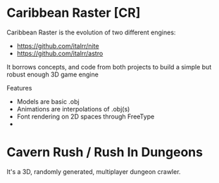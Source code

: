 # Caribbean Raster [CR]

Caribbean Raster is the evolution of two different engines:
- https://github.com/italrr/nite
- https://github.com/italrr/astro

It borrows concepts, and code from both projects to build a simple but robust enough 3D game engine

Features
- Models are basic .obj
- Animations are interpolations of .obj(s)
- Font rendering on 2D spaces through FreeType
- 

# Cavern Rush / Rush In Dungeons

It's a 3D, randomly generated, multiplayer dungeon crawler.